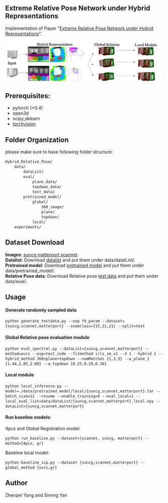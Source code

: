 ## Extreme Relative Pose Network under Hybrid Representations

Implementation of Paper "[Extreme Relative Pose Network under Hybrid Representations](https://github.com/SimingYan/Hybrid_Relative_Pose)".

![alt tag](paper_figure.png)

## Prerequisites:
* pytorch (>0.4)
* open3d
* scipy,sklearn
* [torchvision](https://github.com/warmspringwinds/vision/tree/eb6c13d3972662c55e752ce7a376ab26a1546fb5)

##  Folder Organization
please make sure to have following folder structure:
``` shell
Hybrid_Relative_Pose/
    data/
        dataList/
        eval/
            plane_data/
            topdown_data/
            test_data/
        pretrained_model/
            global/
                360_image/
                plane/
                topdown/
            local/
    experiments/
```

##  Dataset Download
**Images**: [suncg](https://drive.google.com/open?id=1Gr-BLYrMm7zM_Q0rum_uKM_TwMJg10Mf),[matterport](https://drive.google.com/open?id=12PcZK89YX7zbR2sP_vjT-n8NyqakNNge),[scannet](https://drive.google.com/open?id=1lwF7gTQg4rS5-lJ-cVXHf7Uch0vRvoc1).<br/> 
**Datalist**: Download [datalist](https://drive.google.com/open?id=1OtViLAOFcOLfnv-oR0vZv7uGRUlWz_3K) and put them under data/datalList/. <br/>
**Pretrained model**: Download [pretrained model](https://drive.google.com/open?id=1yX2h5zhRwm1wTv40tB4c9Nj42Z6U3g_L) and put them under data/pretrained_model/.<br/>
**Relative Pose data**: Download Relative pose [test data](https://drive.google.com/open?id=1wnB7pmjKkn_FHuMAX7zKsRp8DSqILr62) and put them under data/eval/.<br/>

## Usage

#### Generate randomly sampled data
```
python generate_testdata.py --exp fd_param --dataset={suncg,scannet,matterport} --snumclass={15,21,21} --split=test
```

#### Global Relative pose evaluation module
```
python eval_spectral.py --dataList={suncg,scannet,matterport} --method=ours --exp=test_code --fitmethod irls_sm_v2 --d 1 --hybrid 1 --hybrid_method 360+plane+topdown --numMatches {1,3,5} --w_plane_1 {1.44,2.05,2.00} --w_topdown {0.25,0.29,0.30}
```

#### Local module
```
python local_inference.py --model=./data/pretrained_model/local/{suncg,scannet,matterport}.tar --batch_size=12 --resume --enable_training=0 --eval_local=1 --local_eval_list=data/dataList/{suncg,scannet,matterport}_local.npy --dataList={suncg,scannet,matterport}
```

#### Run baseline models:
4pcs and Global Registration model:
```
python run_baseline.py --dataset={scannet, suncg, matterport} --method={4pcs, gr}
```
Baseline local model:
```
python baseline_icp.py --dataset {suncg,scannet,matterport} --global_method {ours,gr}
```
## Author

Zhenpei Yang and Siming Yan
